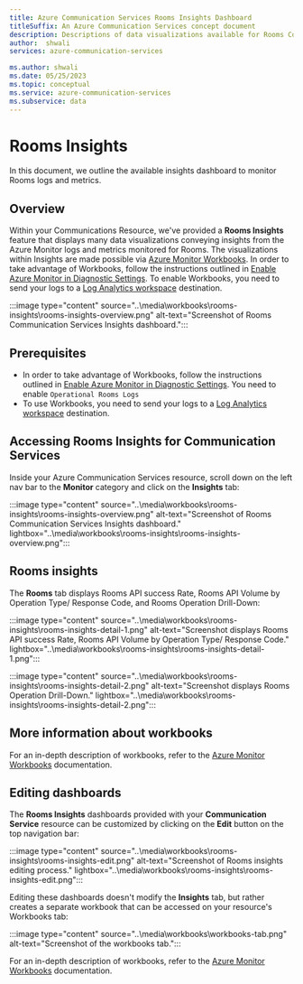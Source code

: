 ```yaml
---
title: Azure Communication Services Rooms Insights Dashboard
titleSuffix: An Azure Communication Services concept document
description: Descriptions of data visualizations available for Rooms Communications Services via Workbooks
author:  shwali
services: azure-communication-services

ms.author: shwali
ms.date: 05/25/2023
ms.topic: conceptual
ms.service: azure-communication-services
ms.subservice: data
---
```


# Rooms Insights

In this document, we outline the available insights dashboard to monitor Rooms logs and metrics.

## Overview
Within your Communications Resource, we've provided a **Rooms Insights** feature that displays many data visualizations conveying insights from the Azure Monitor logs and metrics monitored for Rooms. The visualizations within Insights are made possible via [Azure Monitor Workbooks](../../../../azure-monitor/visualize/workbooks-overview.md). In order to take advantage of Workbooks, follow the instructions outlined in [Enable Azure Monitor in Diagnostic Settings](../enable-logging.md). To enable Workbooks, you need to send your logs to a [Log Analytics workspace](../../../../azure-monitor/logs/log-analytics-overview.md) destination. 

:::image type="content" source="..\media\workbooks\rooms-insights\rooms-insights-overview.png" alt-text="Screenshot of Rooms Communication Services Insights dashboard.":::

## Prerequisites

- In order to take advantage of Workbooks, follow the instructions outlined in [Enable Azure Monitor in Diagnostic Settings](../enable-logging.md). You need to enable `Operational Rooms Logs`
- To use Workbooks, you need to send your logs to a [Log Analytics workspace](../../../../azure-monitor/logs/log-analytics-overview.md) destination. 

## Accessing Rooms Insights for Communication Services

Inside your Azure Communication Services resource, scroll down on the left nav bar to the **Monitor** category and click on the **Insights** tab:

:::image type="content" source="..\media\workbooks\rooms-insights\rooms-insights-overview.png" alt-text="Screenshot of Rooms Communication Services Insights dashboard." lightbox="..\media\workbooks\rooms-insights\rooms-insights-overview.png":::

## Rooms insights

The **Rooms** tab displays Rooms API success Rate, Rooms API Volume by Operation Type/ Response Code, and Rooms Operation Drill-Down:

:::image type="content" source="..\media\workbooks\rooms-insights\rooms-insights-detail-1.png" alt-text="Screenshot displays Rooms API success Rate, Rooms API Volume by Operation Type/ Response Code." lightbox="..\media\workbooks\rooms-insights\rooms-insights-detail-1.png":::

:::image type="content" source="..\media\workbooks\rooms-insights\rooms-insights-detail-2.png" alt-text="Screenshot displays Rooms Operation Drill-Down." lightbox="..\media\workbooks\rooms-insights\rooms-insights-detail-2.png":::


## More information about workbooks

For an in-depth description of workbooks, refer to the [Azure Monitor Workbooks](../../../../azure-monitor/visualize/workbooks-overview.md) documentation.

## Editing dashboards

The **Rooms Insights** dashboards provided with your **Communication Service** resource can be customized by clicking on the **Edit** button on the top navigation bar:

:::image type="content" source="..\media\workbooks\rooms-insights\rooms-insights-edit.png" alt-text="Screenshot of Rooms insights editing process." lightbox="..\media\workbooks\rooms-insights\rooms-insights-edit.png":::

Editing these dashboards doesn't modify the **Insights** tab, but rather creates a separate workbook that can be accessed on your resource's Workbooks tab:

:::image type="content" source="..\media\workbooks\workbooks-tab.png" alt-text="Screenshot of the workbooks tab.":::

For an in-depth description of workbooks, refer to the [Azure Monitor Workbooks](../../../../azure-monitor/visualize/workbooks-overview.md) documentation.
